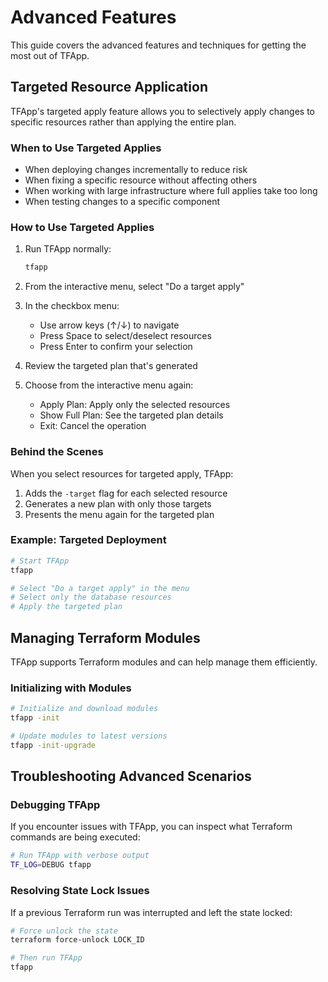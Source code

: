 # Advanced Features

This guide covers the advanced features and techniques for getting the most out of TFApp.

## Targeted Resource Application

TFApp's targeted apply feature allows you to selectively apply changes to specific resources rather than applying the entire plan.

### When to Use Targeted Applies

- When deploying changes incrementally to reduce risk
- When fixing a specific resource without affecting others
- When working with large infrastructure where full applies take too long
- When testing changes to a specific component

### How to Use Targeted Applies

1. Run TFApp normally:
   ```bash
   tfapp
   ```

2. From the interactive menu, select "Do a target apply"

3. In the checkbox menu:
   - Use arrow keys (↑/↓) to navigate
   - Press Space to select/deselect resources
   - Press Enter to confirm your selection

4. Review the targeted plan that's generated
   
5. Choose from the interactive menu again:
   - Apply Plan: Apply only the selected resources
   - Show Full Plan: See the targeted plan details
   - Exit: Cancel the operation

### Behind the Scenes

When you select resources for targeted apply, TFApp:

1. Adds the `-target` flag for each selected resource
2. Generates a new plan with only those targets
3. Presents the menu again for the targeted plan

### Example: Targeted Deployment

```bash
# Start TFApp
tfapp

# Select "Do a target apply" in the menu
# Select only the database resources
# Apply the targeted plan
```

## Managing Terraform Modules

TFApp supports Terraform modules and can help manage them efficiently.

### Initializing with Modules

```bash
# Initialize and download modules
tfapp -init

# Update modules to latest versions
tfapp -init-upgrade
```

## Troubleshooting Advanced Scenarios

### Debugging TFApp

If you encounter issues with TFApp, you can inspect what Terraform commands are being executed:

```bash
# Run TFApp with verbose output
TF_LOG=DEBUG tfapp
```

### Resolving State Lock Issues

If a previous Terraform run was interrupted and left the state locked:

```bash
# Force unlock the state
terraform force-unlock LOCK_ID

# Then run TFApp
tfapp
```
